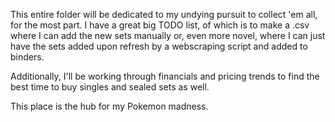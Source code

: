 This entire folder will be dedicated to my undying pursuit to collect 'em all, for the most part.  I have a great big TODO list, of which is to make a .csv where I can add the new sets manually or, even more novel, where I can just have the sets added upon refresh by a webscraping script and added to binders.

Additionally, I'll be working through financials and pricing trends to find the best time to buy singles and sealed sets as well.

This place is the hub for my Pokemon madness.
